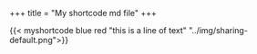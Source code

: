 +++
title = "My shortcode md file"
+++

{{< myshortcode blue red "this is a line of text" "../img/sharing-default.png">}}